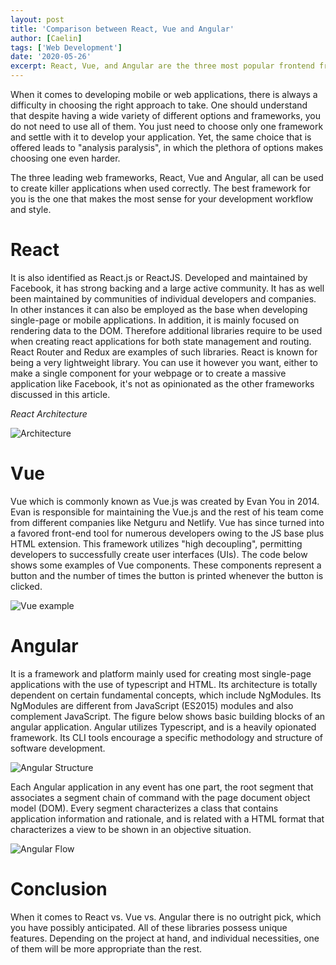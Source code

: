 ```yaml
---
layout: post
title: 'Comparison between React, Vue and Angular'
author: [Caelin]
tags: ['Web Development']
date: '2020-05-26'
excerpt: React, Vue, and Angular are the three most popular frontend frameworks today. How do these frameworks differ? Learn more by reading this article. 
---
```


When it comes to developing mobile or web applications, there is always a difficulty in choosing the right approach to take. One should understand that despite having a wide variety of different options and frameworks, you do not need to use all of them. You just need to choose only one framework and settle with it to develop your application. Yet, the same choice that is offered leads to "analysis paralysis", in which the plethora of options makes choosing one even harder.

The three leading web frameworks, React, Vue and Angular, all can be used to create killer applications when used correctly. The best framework for you is the one that makes the most sense for your development workflow and style.

# React

It is also identified as React.js or ReactJS. Developed and maintained by Facebook, it has strong backing and a large active community. It has as well been maintained by communities of individual developers and companies. In other instances it can also be employed as the base when developing single-page or mobile applications. In addition, it is mainly focused on rendering data to the DOM. Therefore additional libraries require to be used when creating react applications for both state management and routing. React Router and Redux are examples of such libraries. React is known for being a very lightweight library. You can use it however you want, either to make a single component for your webpage or to create a massive application like Facebook, it's not as opinionated as the other frameworks discussed in this article. 

*React Architecture*

![Architecture](https://imgur.com/DfpbWV2)

# Vue

Vue which is commonly known as Vue.js was created by Evan You in 2014. Evan is responsible for maintaining the Vue.js and the rest of his team come from different companies like Netguru and Netlify. Vue has since turned into a favored front-end tool for numerous developers owing to the JS base plus HTML extension. This framework utilizes "high decoupling", permitting developers to successfully create user interfaces (UIs). The code below shows some examples of Vue components. These components represent a button and the number of times the button is printed whenever the button is clicked.

![Vue example](https://imgur.com/hnmncex)

# Angular

It is a framework and platform mainly used for creating most single-page applications with the use of typescript and HTML. Its architecture is totally dependent on certain fundamental concepts, which include NgModules. Its NgModules are different from JavaScript (ES2015) modules and also complement JavaScript. The figure below shows basic building blocks of an angular application. Angular utilizes Typescript, and is a heavily opionated framework. Its CLI tools encourage a specific methodology and structure of software development. 

 ![Angular Structure](https://imgur.com/WbpUiCO)

Each Angular application in any event has one part, the root segment that associates a segment chain of command with the page document object model (DOM). Every segment characterizes a class that contains application information and rationale, and is related with a HTML format that characterizes a view to be shown in an objective situation.

![Angular Flow](https://imgur.com/mmzQeyp)

# Conclusion

When it comes to React vs. Vue vs. Angular there is no outright pick, which you have possibly anticipated. All of these libraries possess unique features. Depending on the project at hand, and individual necessities, one of them will be more appropriate than the rest.
